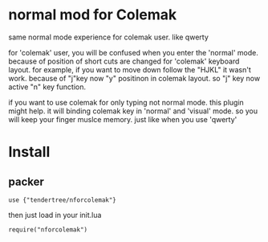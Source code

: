 normal mod for Colemak
===========
same normal mode experience for colemak user. like qwerty

for 'colemak' user, you will be confused when you enter the 'normal' mode. because of position of short cuts are changed for 'colemak' keyboard layout. for example, if you want to move down follow the "HJKL" it wasn't work. because of "j"key now "y" positinon in colemak layout. so "j" key now active "n" key function.
 
if you want to use colemak for only typing not normal mode. this plugin might help.
it will binding colemak key in 'normal' and 'visual' mode. so you will keep  your finger muslce memory. just like when you use 'qwerty' 


Install
=======
packer
------
```
use {"tendertree/nforcolemak"}
```
then just load in your init.lua 
```
require("nforcolemak")
```



